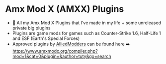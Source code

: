 # Amx Mod X (AMXX) Plugins

* 🐠 All my Amx Mod X Plugins that I've made in my life + some unreleased private big plugins
* Plugins are game mods for games such as Counter-Strike 1.6, Half-Life 1 and ESF (Earth's Special Forces)
* Approved plugins by [AlliedModders](https://forums.alliedmods.net/) can be found here ➡️ https://www.amxmodx.org/compiler.php?mod=1&cat=0&plugin=&author=tuty&go=search
